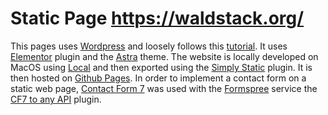 # Static Page https://waldstack.org/

This pages uses [Wordpress] and loosely follows this [tutorial].
It uses [Elementor] plugin and the [Astra] theme. The website is locally developed
on MacOS using [Local] and then exported using the [Simply Static] plugin.
It is then hosted on [Github Pages]. In order to implement a contact form on a static web page,
[Contact Form 7] was used with the [Formspree] service the [CF7 to any API] plugin.

[Wordpress]: https://wordpress.org/
[tutorial]: https://www.youtube.com/watch?v=pCgF0EpQW3Q
[Elementor]: https://elementor.com/
[Astra]: https://wpastra.com/
[Local]: https://localwp.com/
[Simply Static]: https://wordpress.org/plugins/simply-static/
[Github Pages]: https://pages.github.com/
[form e-mail using Google Script]: https://github.com/dwyl/learn-to-send-email-via-google-script-html-no-server
[Code Snippets]: https://wordpress.org/plugins/code-snippets/
[Contact Form 7]: https://wordpress.org/plugins/contact-form-7/
[StackOverflow answer]: https://stackoverflow.com/questions/14177844/how-to-change-form-action-url-for-contact-form-7
[Formspree]: https://formspree.io/
[CF7 to any API]: https://wordpress.org/plugins/contact-form-to-any-api
